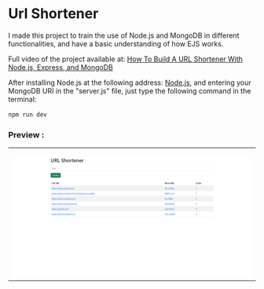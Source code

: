 # Url Shortener

I made this project to train the use of Node.js and MongoDB in different functionalities, and have a basic understanding of how EJS works.


Full video of the project available at: <a href="https://www.youtube.com/watch?v=SLpUKAGnm-g">How To Build A URL Shortener With Node.js, Express, and MongoDB</a> 

After installing Node.js at the following address: <a href="https://nodejs.org/en/download/">Node.js</a>, and entering your MongoDB URI in the "server.js" file, just type the following command in the terminal:

```bash
npm run dev

```


### Preview :

<table width="100%"> 
<tr>
<td width="100%">
<br>
<img src="https://github.com/jonathanoliveirarocha/UrlShortener/blob/master/SAMPLE.png">
</td> 
</table>
